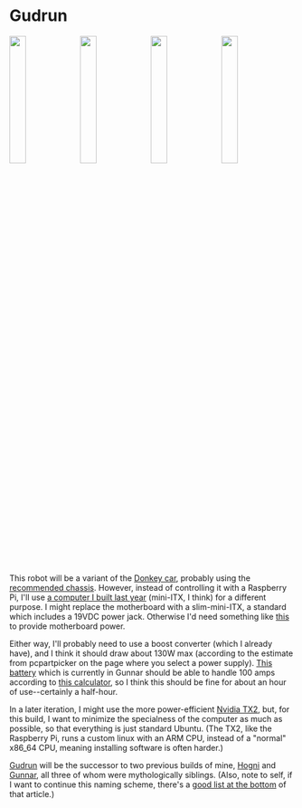 # Gudrun

<a href="headshot.jpg"><img src="headshot.jpg" width="24%" /></a>
<img src="1_small.gif" width="24%" />
<img src="2_small.gif" width="24%" />
<a href="https://youtu.be/KhBlflgKe1Q?t=81"><img src="teb_demo.gif" width="24%" /></a>

This robot will be a variant of the [Donkey car](http://www.donkeycar.com/), probably using the [recommended chassis](https://hobbyking.com/en_us/trooper-pro-4x4-1-10-brushless-sct-arr.html). 
However, instead of controlling it with a Raspberry Pi, I'll use [a computer I built last year](https://pcpartpicker.com/user/tsbertalan/saved/#view=dk9GXL) (mini-ITX, I think) for a different purpose. I might replace the motherboard with a slim-mini-ITX, a standard which includes a 19VDC power jack. 
Otherwise I'd need something like [this](https://www.amazon.com/dp/B005TWE6B8/?coliid=I3T66Y7O6B2HJK&colid=3LRY6AZNFBVCM&psc=0&ref_=lv_ov_lig_dp_it) to provide motherboard power.

Either way, I'll probably need to use a boost converter (which I already have), and I think it should draw about 130W max (according to the estimate from pcpartpicker on the page where you select a power supply). 
[This battery](https://hobbyking.com/en_us/multistar-high-capacity-4s-10000mah-multi-rotor-lipo-pack.html) which is currently in Gunnar should be able to handle 100 amps according to [this calculator](https://www.kritikalmass.net/battery-calculator/index.php), so I think this should be fine for about an hour of use--certainly a half-hour. 

In a later iteration, I might use the more power-efficient [Nvidia TX2](https://devtalk.nvidia.com/default/topic/1024102/jetson-tx2/jetson-tx2-power-consumption/), but, for this build, I want to minimize the specialness of the computer as much as possible, so that everything is just standard Ubuntu. (The TX2, like the Raspberry Pi, runs a custom linux with an ARM CPU, instead of a "normal" x86_64 CPU, meaning installing software is often harder.)

[Gudrun](https://en.wikipedia.org/wiki/Gudrun) will be the successor to two previous builds of mine, [Hogni](https://github.com/tsbertalan/hogni) and [Gunnar](https://github.com/tsbertalan/gunnar), all three of whom were mythologically siblings. (Also, note to self, if I want to continue this naming scheme, there's a [good list at the bottom](https://en.wikipedia.org/wiki/Gudrun#Family_relations) of that article.)

